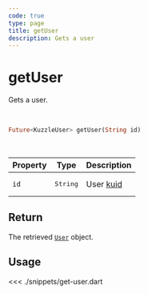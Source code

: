 ```yaml
---
code: true
type: page
title: getUser
description: Gets a user
---
```


# getUser

Gets a user.

<br />

```dart
Future<KuzzleUser> getUser(String id)
```

<br />

| Property | Type | Description |
|--- |--- |--- |
| `id` | <pre>String</pre> | User [kuid](/core/2/guides/essentials/user-authentication#kuzzle-user-identifier-kuid) |

## Return

The retrieved [`User`](sdk/dart/2/core-classes/user/introduction) object.

## Usage

<<< ./snippets/get-user.dart
